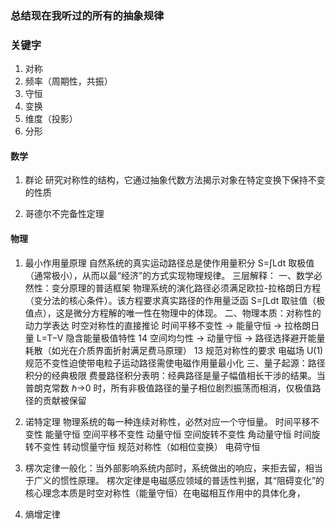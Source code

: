 ### 总结现在我听过的所有的抽象规律

### 关键字
1. 对称 
2. 频率（周期性，共振）
3. 守恒
4. 变换
5. 维度（投影）
6. 分形

#### 数学
1. 群论
   研究对称性的结构，它通过抽象代数方法揭示对象在特定变换下保持不变的性质

2. 哥德尔不完备性定理

#### 物理
1. 最小作用量原理
    自然系统的真实运动路径总是使作用量积分 S=∫Ldt 取极值（通常极小），从而以最“经济”的方式实现物理规律。
    三层解释：
    一、数学必然性：变分原理的普适框架‌
    物理系统的演化路径必须满足‌欧拉-拉格朗日方程‌（变分法的核心条件）。该方程要求真实路径的作用量泛函 
    S=∫Ldt 取驻值（极值点），这是微分方程解的唯一性在物理中的体现。
    二、物理本质：对称性的动力学表达‌
    ‌时空对称性的直接推论‌
    ‌时间平移不变性‌ → 能量守恒 → 拉格朗日量 L=T−V 隐含能量极值特性 14
    ‌空间均匀性‌ → 动量守恒 → 路径选择避开能量耗散（如光在介质界面折射满足费马原理） 13
    ‌规范对称性的要求‌
    电磁场 U(1) 规范不变性迫使带电粒子运动路径需使电磁作用量最小化 
    三、量子起源：路径积分的经典极限‌
    费曼路径积分表明：经典路径是量子幅值相长干涉的结果。当普朗克常数 ℏ→0 时，所有非极值路径的量子相位剧烈振荡而相消，仅极值路径的贡献被保留

2. 诺特定理
    ‌物理系统的每一种连续对称性，必然对应一个守恒量‌。
    ‌时间平移不变性‌	能量守恒
    ‌空间平移不变性	动量守恒
    ‌空间旋转不变性	角动量守恒
    ‌时间旋转不变性	转动惯量守恒
    ‌规范对称性‌（如相位变换）	电荷守恒

3. 楞次定律一般化：当外部影响系统内部时，系统做出的响应，来拒去留，相当于广义的惯性原理。
   ‌楞次定律是电磁感应领域的普适性判据，其“阻碍变化”的核心理念本质是时空对称性（能量守恒）在电磁相互作用中的具体化身‌，

4. 熵增定律

